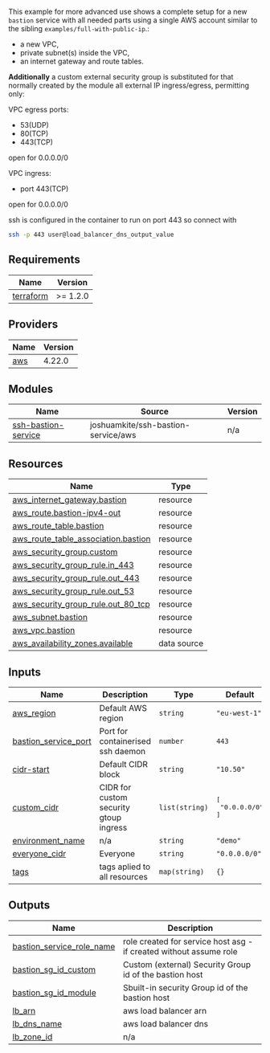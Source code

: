 This example for more advanced use shows a complete setup for a new `bastion` service with all needed parts using a single AWS account similar to the sibling `examples/full-with-public-ip`.:

* a new VPC,
* private subnet(s) inside the VPC,
* an internet gateway and route tables.

**Additionally** a custom external security group is substituted for that normally created by the module all external IP ingress/egress, permitting only:

VPC egress ports:

- 53(UDP)
- 80(TCP)
- 443(TCP) 

open for 0.0.0.0/0

VPC ingress: 

- port 443(TCP)

open for 0.0.0.0/0

ssh is configured in the container to run on port 443 so connect with 

```bash
ssh -p 443 user@load_balancer_dns_output_value
```

## Requirements

| Name | Version |
|------|---------|
| <a name="requirement_terraform"></a> [terraform](#requirement\_terraform) | >= 1.2.0 |

## Providers

| Name | Version |
|------|---------|
| <a name="provider_aws"></a> [aws](#provider\_aws) | 4.22.0 |

## Modules

| Name | Source | Version |
|------|--------|---------|
| <a name="module_ssh-bastion-service"></a> [ssh-bastion-service](#module\_ssh-bastion-service) | joshuamkite/ssh-bastion-service/aws | n/a |

## Resources

| Name | Type |
|------|------|
| [aws_internet_gateway.bastion](https://registry.terraform.io/providers/hashicorp/aws/latest/docs/resources/internet_gateway) | resource |
| [aws_route.bastion-ipv4-out](https://registry.terraform.io/providers/hashicorp/aws/latest/docs/resources/route) | resource |
| [aws_route_table.bastion](https://registry.terraform.io/providers/hashicorp/aws/latest/docs/resources/route_table) | resource |
| [aws_route_table_association.bastion](https://registry.terraform.io/providers/hashicorp/aws/latest/docs/resources/route_table_association) | resource |
| [aws_security_group.custom](https://registry.terraform.io/providers/hashicorp/aws/latest/docs/resources/security_group) | resource |
| [aws_security_group_rule.in_443](https://registry.terraform.io/providers/hashicorp/aws/latest/docs/resources/security_group_rule) | resource |
| [aws_security_group_rule.out_443](https://registry.terraform.io/providers/hashicorp/aws/latest/docs/resources/security_group_rule) | resource |
| [aws_security_group_rule.out_53](https://registry.terraform.io/providers/hashicorp/aws/latest/docs/resources/security_group_rule) | resource |
| [aws_security_group_rule.out_80_tcp](https://registry.terraform.io/providers/hashicorp/aws/latest/docs/resources/security_group_rule) | resource |
| [aws_subnet.bastion](https://registry.terraform.io/providers/hashicorp/aws/latest/docs/resources/subnet) | resource |
| [aws_vpc.bastion](https://registry.terraform.io/providers/hashicorp/aws/latest/docs/resources/vpc) | resource |
| [aws_availability_zones.available](https://registry.terraform.io/providers/hashicorp/aws/latest/docs/data-sources/availability_zones) | data source |

## Inputs

| Name | Description | Type | Default | Required |
|------|-------------|------|---------|:--------:|
| <a name="input_aws_region"></a> [aws\_region](#input\_aws\_region) | Default AWS region | `string` | `"eu-west-1"` | no |
| <a name="input_bastion_service_port"></a> [bastion\_service\_port](#input\_bastion\_service\_port) | Port for containerised ssh daemon | `number` | `443` | no |
| <a name="input_cidr-start"></a> [cidr-start](#input\_cidr-start) | Default CIDR block | `string` | `"10.50"` | no |
| <a name="input_custom_cidr"></a> [custom\_cidr](#input\_custom\_cidr) | CIDR for custom security gtoup ingress | `list(string)` | <pre>[<br>  "0.0.0.0/0"<br>]</pre> | no |
| <a name="input_environment_name"></a> [environment\_name](#input\_environment\_name) | n/a | `string` | `"demo"` | no |
| <a name="input_everyone_cidr"></a> [everyone\_cidr](#input\_everyone\_cidr) | Everyone | `string` | `"0.0.0.0/0"` | no |
| <a name="input_tags"></a> [tags](#input\_tags) | tags aplied to all resources | `map(string)` | `{}` | no |

## Outputs

| Name | Description |
|------|-------------|
| <a name="output_bastion_service_role_name"></a> [bastion\_service\_role\_name](#output\_bastion\_service\_role\_name) | role created for service host asg - if created without assume role |
| <a name="output_bastion_sg_id_custom"></a> [bastion\_sg\_id\_custom](#output\_bastion\_sg\_id\_custom) | Custom (external) Security Group id of the bastion host |
| <a name="output_bastion_sg_id_module"></a> [bastion\_sg\_id\_module](#output\_bastion\_sg\_id\_module) | Sbuilt-in security Group id of the bastion host |
| <a name="output_lb_arn"></a> [lb\_arn](#output\_lb\_arn) | aws load balancer arn |
| <a name="output_lb_dns_name"></a> [lb\_dns\_name](#output\_lb\_dns\_name) | aws load balancer dns |
| <a name="output_lb_zone_id"></a> [lb\_zone\_id](#output\_lb\_zone\_id) | n/a |
